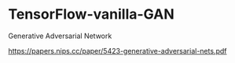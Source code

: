 # TensorFlow-vanilla-GAN
Generative Adversarial Network

https://papers.nips.cc/paper/5423-generative-adversarial-nets.pdf
